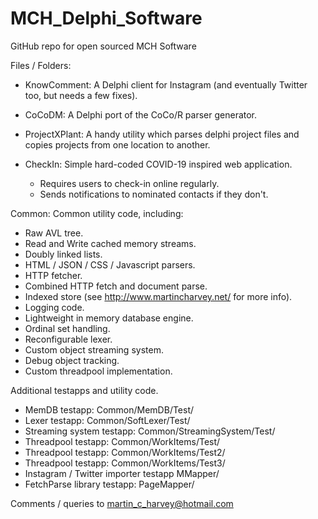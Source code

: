 # MCH_Delphi_Software
GitHub repo for open sourced MCH Software

Files / Folders:

- KnowComment: A Delphi client for Instagram (and eventually Twitter too, but needs a few fixes).

- CoCoDM: A Delphi port of the CoCo/R parser generator.

- ProjectXPlant: A handy utility which parses delphi project files and copies projects from one location to another.

- CheckIn: Simple hard-coded COVID-19 inspired web application.
  - Requires users to check-in online regularly.
  - Sends notifications to nominated contacts if they don't.

Common: Common utility code, including:

- Raw AVL tree.
- Read and Write cached memory streams.
- Doubly linked lists.
- HTML / JSON / CSS / Javascript parsers.
- HTTP fetcher.
- Combined HTTP fetch and document parse.
- Indexed store (see http://www.martincharvey.net/ for more info).
- Logging code.
- Lightweight in memory database engine.
- Ordinal set handling.
- Reconfigurable lexer.
- Custom object streaming system.
- Debug object tracking.
- Custom threadpool implementation.

Additional testapps and utility code.

- MemDB testapp: Common/MemDB/Test/
- Lexer testapp: Common/SoftLexer/Test/
- Streaming system testapp: Common/StreamingSystem/Test/
- Threadpool testapp: Common/WorkItems/Test/
- Threadpool testapp: Common/WorkItems/Test2/
- Threadpool testapp: Common/WorkItems/Test3/
- Instagram / Twitter importer testapp MMapper/
- FetchParse library testapp: PageMapper/

Comments / queries to martin_c_harvey@hotmail.com
